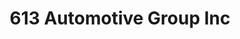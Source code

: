 ---
title: "613 Automotive Group Inc"
url: /new-hampton/613-automotive-group-inc/
shop: Autohaus
---